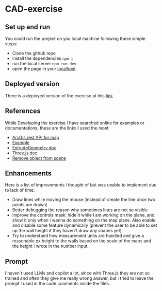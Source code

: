 # CAD-exercise
## Set up and run 
You could run the porject on you local machine following these simple steps:
- Clone the github repo
- install the dependencies `npm i`
- run the local server `npm run dev`
- open the page in your [localhost](http://localhost:5173/)

## Deployed version
There is a deployed version of the exercise at this [link](https://cad-exercise.netlify.app/)

## References
While Developing the exercise I have searched online for examples or documentations, these are the links I used the most:
- [ArcGis rest API for map](https://developers.arcgis.com/rest/services-reference/enterprise/map-service/)  
- [Example](https://hofk.de/main/discourse.threejs/2019/WallBuilding/WallBuilding.html)
- [ExtrudeGeometry doc](https://threejs.org/docs/index.html#api/en/geometries/ExtrudeGeometry)
- [Three.js doc](https://threejs.org/docs)
- [Remove object from scene](https://stackoverflow.com/questions/18357529/threejs-remove-object-from-scene)

## Enhancements
Here is a list of improvements I thought of but was unable to implement due to lack of time:
- Draw lines while moving the mouse (instead of create the line once two points are drawn)
- Better debugging the reason why sometimes lines are not so visible
- Improve the controls mask: hide it while I am working on the plane, and show it only when I wanna do something on the map plane. Also enable and disable some feature dynamically (prevent the user to be able to set up the wall height if they haven't draw any shapes yet)
- Try to understand how measurement units are handled and give a reasonable px height to the walls based on the scale of the maps and the height I wrote in the number input.

## Prompt
I haven't used LLMs and copilot a lot, since with Three.js they are not so trained and often they give me really wrong answer, but I tried to leave the prompt I used in the code comments inside the files.